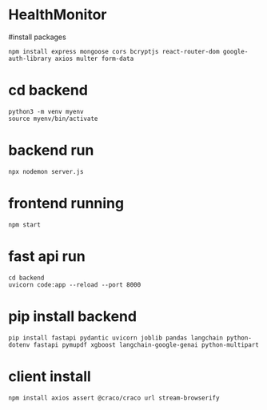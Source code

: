 # HealthMonitor

#install packages

```
npm install express mongoose cors bcryptjs react-router-dom google-auth-library axios multer form-data
```
# cd backend 

```
python3 -m venv myenv
source myenv/bin/activate
```


# backend run

```
npx nodemon server.js
```

# frontend running

```
npm start
```

# fast api run

```
cd backend
uvicorn code:app --reload --port 8000
```

# pip install backend

```
pip install fastapi pydantic uvicorn joblib pandas langchain python-dotenv fastapi pymupdf xgboost langchain-google-genai python-multipart
```

# client install

```
npm install axios assert @craco/craco url stream-browserify
```
